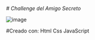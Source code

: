 <em> # Challenge del Amigo Secreto </em>

![image](https://github.com/user-attachments/assets/0e4d6f49-04de-49a7-820d-4974deb8aa13)


#Creado con:
 Html
 Css
 JavaScript
